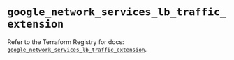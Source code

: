 # `google_network_services_lb_traffic_extension`

Refer to the Terraform Registry for docs: [`google_network_services_lb_traffic_extension`](https://registry.terraform.io/providers/hashicorp/google/6.50.0/docs/resources/network_services_lb_traffic_extension).
